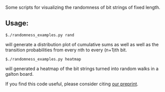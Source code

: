 Some scripts for visualizing the randomness of bit strings of fixed length.

## Usage:
	$./randomness_examples.py rand
will generate a distribution plot of cumulative sums as well as well as the
transition probabilities from every nth to every (n+1)th bit.

	$./randomness_examples.py heatmap

will generated a heatmap of the bit strings turned into random walks in a galton board.

If you find this code useful, please consider citing [our preprint](https://arxiv.org/abs/1804.03997).

